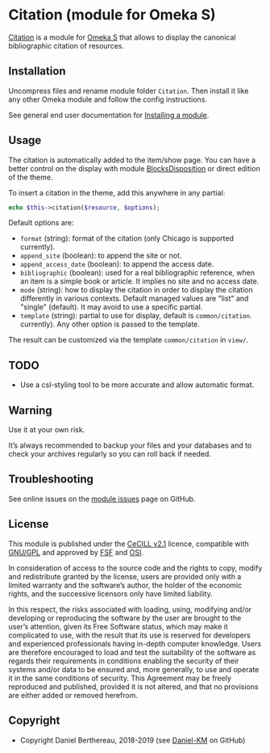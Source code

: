 Citation (module for Omeka S)
=============================

[Citation] is a module for [Omeka S] that allows to display the canonical
bibliographic citation of resources.


Installation
------------

Uncompress files and rename module folder `Citation`. Then install it like any
other Omeka module and follow the config instructions.

See general end user documentation for [Installing a module].


Usage
-----

The citation is automatically added to the item/show page. You can have a better
control on the display with module [BlocksDisposition] or direct edition of the
theme.

To insert a citation in the theme, add this anywhere in any partial:
```php
echo $this->citation($resource, $options);
```

Default options are:
* `format` (string): format of the citation (only Chicago is supported
  currently).
* `append_site` (boolean): to append the site or not.
* `append_access_date` (boolean): to append the access date.
* `bibliographic` (boolean): used for a real bibliographic reference, when an
  item is a simple book or article. It implies no site and no access date.
* `mode` (string): how to display the citation in order to display the citation
  differently in various contexts. Default managed values are "list" and "single"
  (default). It may avoid to use a specific partial.
* `template` (string): partial to use for display, default is `common/citation`.
  currently).
  Any other option is passed to the template.

The result can be customized via the template `common/citation` in `view/`.


TODO
----

* Use a csl-styling tool to be more accurate and allow automatic format.


Warning
-------

Use it at your own risk.

It’s always recommended to backup your files and your databases and to check
your archives regularly so you can roll back if needed.


Troubleshooting
---------------

See online issues on the [module issues] page on GitHub.


License
-------

This module is published under the [CeCILL v2.1] licence, compatible with
[GNU/GPL] and approved by [FSF] and [OSI].

In consideration of access to the source code and the rights to copy, modify and
redistribute granted by the license, users are provided only with a limited
warranty and the software’s author, the holder of the economic rights, and the
successive licensors only have limited liability.

In this respect, the risks associated with loading, using, modifying and/or
developing or reproducing the software by the user are brought to the user’s
attention, given its Free Software status, which may make it complicated to use,
with the result that its use is reserved for developers and experienced
professionals having in-depth computer knowledge. Users are therefore encouraged
to load and test the suitability of the software as regards their requirements
in conditions enabling the security of their systems and/or data to be ensured
and, more generally, to use and operate it in the same conditions of security.
This Agreement may be freely reproduced and published, provided it is not
altered, and that no provisions are either added or removed herefrom.


Copyright
---------

* Copyright Daniel Berthereau, 2018-2019 (see [Daniel-KM] on GitHub)


[Omeka S]: https://omeka.org/s
[Citation]: https://github.com/Daniel-KM/Omeka-S-module-Citation
[Installing a module]: http://dev.omeka.org/docs/s/user-manual/modules/#installing-modules
[BlocksDisposition]: https://github.com/Daniel-KM/Omeka-S-module-BlocksDisposition
[module issues]: https://github.com/Daniel-KM/Omeka-S-module-Citation/issues
[CeCILL v2.1]: https://www.cecill.info/licences/Licence_CeCILL_V2.1-en.html
[GNU/GPL]: https://www.gnu.org/licenses/gpl-3.0.html
[FSF]: https://www.fsf.org
[OSI]: http://opensource.org
[MIT]: http://http://opensource.org/licenses/MIT
[Daniel-KM]: https://github.com/Daniel-KM "Daniel Berthereau"

